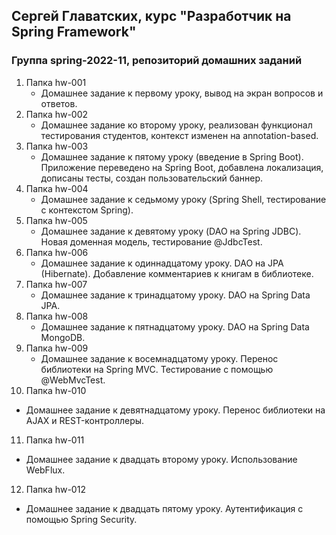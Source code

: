 ## Сергей Главатских, курс "Разработчик на Spring Framework"
### Группа spring-2022-11, репозиторий домашних заданий

1. Папка hw-001
   - Домашнее задание к первому уроку, вывод на экран вопросов и ответов.
2. Папка hw-002
   - Домашнее задание ко второму уроку, реализован функционал тестирования студентов, контекст изменен на annotation-based.
3. Папка hw-003
   - Домашнее задание к пятому уроку (введение в Spring Boot). Приложение переведено на Spring Boot, добавлена локализация, дописаны тесты, создан пользовательский баннер.
4. Папка hw-004
   - Домашнее задание к седьмому уроку (Spring Shell, тестирование с контекстом Spring).
5. Папка hw-005
   - Домашнее задание к девятому уроку (DAO на Spring JDBC). Новая доменная модель, тестирование @JdbcTest.
6. Папка hw-006
   - Домашнее задание к одиннадцатому уроку. DAO на JPA (Hibernate). Добавление комментариев к книгам в библиотеке.
7. Папка hw-007
   - Домашнее задание к тринадцатому уроку. DAO на Spring Data JPA.
8. Папка hw-008
   - Домашнее задание к пятнадцатому уроку. DAO на Spring Data MongoDB.
9. Папка hw-009
   - Домашнее задание к восемнадцатому уроку. Перенос библиотеки на Spring MVC. Тестирование с помощью @WebMvcTest.
10. Папка hw-010
   - Домашнее задание к девятнадцатому уроку. Перенос библиотеки на AJAX и REST-контроллеры.
11. Папка hw-011
   - Домашнее задание к двадцать второму уроку. Использование WebFlux.
12. Папка hw-012
   - Домашнее задание к двадцать пятому уроку. Аутентификация с помощью Spring Security.
